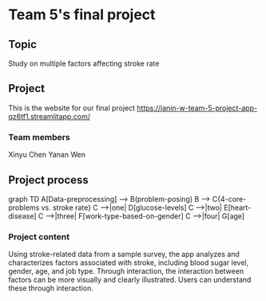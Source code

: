 # Team 5's final project 

## Topic
Study on multiple factors affecting stroke rate

## Project
 This is the website for our final project
 https://janin-w-team-5-project-app-qz6tf1.streamlitapp.com/

### Team members
 Xinyu Chen   Yanan Wen

## Project process

graph TD
    A[Data-preprocessing] --> B(problem-posing)
    B --> C{4-core-problems vs. stroke rate}
    C -->|one| D[glucose-levels]
    C -->|two| E[heart-disease]
    C -->|three| F[work-type-based-on-gender]
    C -->|four| G[age]



### Project content
Using stroke-related data from a sample survey, the app analyzes and characterizes factors associated with stroke, including blood sugar level, gender, age, and job type. Through interaction, the interaction between factors can be more visually and clearly illustrated. Users can understand these through interaction.